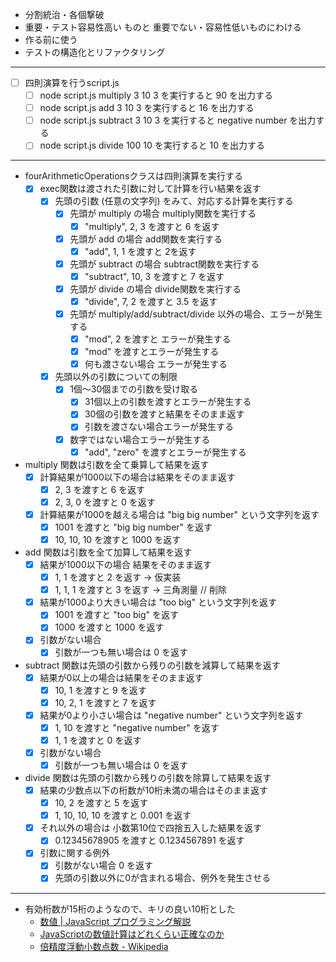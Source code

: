
- 分割統治・各個撃破
- 重要・テスト容易性高い ものと 重要でない・容易性低いものにわける
- 作る前に使う
- テストの構造化とリファクタリング

---

- [ ] 四則演算を行うscript.js
  - [ ] node script.js multiply 3 10 3 を実行すると 90 を出力する
  - [ ] node script.js add 3 10 3 を実行すると 16 を出力する
  - [ ] node script.js subtract 3 10 3 を実行すると negative number を出力する
  - [ ] node script.js divide 100 10 を実行すると 10 を出力する

---

- fourArithmeticOperationsクラスは四則演算を実行する
  - [x] exec関数は渡された引数に対して計算を行い結果を返す
    - [x] 先頭の引数 (任意の文字列) をみて、対応する計算を実行する
      - [x] 先頭が multiply の場合 multiply関数を実行する
        - [x] "multiply", 2, 3 を渡すと 6 を返す
      - [x] 先頭が add の場合 add関数を実行する
        - [x] "add", 1, 1 を渡すと 2を返す
      - [x] 先頭が subtract の場合 subtract関数を実行する
        - [x] "subtract", 10, 3 を渡すと 7 を返す
      - [x] 先頭が divide の場合 divide関数を実行する
        - [x] "divide", 7, 2 を渡すと 3.5 を返す
      - [x] 先頭が multiply/add/subtract/divide 以外の場合、エラーが発生する
        - [x] "mod", 2 を渡すと エラーが発生する
        - [x] "mod" を渡すとエラーが発生する
        - [x] 何も渡さない場合 エラーが発生する
    - [x] 先頭以外の引数についての制限
      - [x] 1個〜30個までの引数を受け取る
        - [x] 31個以上の引数を渡すとエラーが発生する
        - [x] 30個の引数を渡すと結果をそのまま返す
        - [x] 引数を渡さない場合エラーが発生する
      - [x] 数字ではない場合エラーが発生する
        - [x] "add", "zero" を渡すとエラーが発生する
- multiply 関数は引数を全て乗算して結果を返す
  - [x] 計算結果が1000以下の場合は結果をそのまま返す
    - [x] 2, 3 を渡すと 6 を返す
    - [x] 2, 3, 0 を渡すと 0 を返す
  - [x] 計算結果が1000を越える場合は "big big number" という文字列を返す
    - [x] 1001 を渡すと "big big number" を返す
    - [x] 10, 10, 10 を渡すと 1000 を返す
- add 関数は引数を全て加算して結果を返す
  - [x] 結果が1000以下の場合 結果をそのまま返す
    - [x] 1, 1 を渡すと 2 を返す -> 仮実装
    - [x] 1, 1, 1 を渡すと 3 を返す -> 三角測量 // 削除
  - [x] 結果が1000より大きい場合は "too big" という文字列を返す
    - [x] 1001 を渡すと "too big" を返す
    - [x] 1000 を渡すと 1000 を返す
  - [x] 引数がない場合
    - [x] 引数が一つも無い場合は 0 を返す
- subtract 関数は先頭の引数から残りの引数を減算して結果を返す
  - [x] 結果が0以上の場合は結果をそのまま返す
    - [x] 10, 1 を渡すと 9 を返す
    - [x] 10, 2, 1 を渡すと 7 を返す
  - [x] 結果が0より小さい場合は "negative number" という文字列を返す
    - [x] 1, 10 を渡すと "negative number" を返す
    - [x] 1, 1 を渡すと 0 を返す
  - [x] 引数がない場合
    - [x] 引数が一つも無い場合は 0 を返す
- divide 関数は先頭の引数から残りの引数を除算して結果を返す
  - [x] 結果の少数点以下の桁数が10桁未満の場合はそのまま返す
    - [x] 10, 2 を渡すと 5 を返す
    - [x] 1, 10, 10, 10 を渡すと 0.001 を返す
  - [x] それ以外の場合は 小数第10位で四捨五入した結果を返す
    - [x] 0.12345678905 を渡すと 0.1234567891 を返す
  - [x] 引数に関する例外
    - [x] 引数がない場合 0 を返す
    - [x] 先頭の引数以外に0が含まれる場合、例外を発生させる

---

- 有効桁数が15桁のようなので、キリの良い10桁とした
  - [数値 | JavaScript プログラミング解説](https://so-zou.jp/web-app/tech/programming/javascript/grammar/data-type/number/#floating-point)
  - [JavaScriptの数値計算はどれくらい正確なのか](https://zenn.dev/uhyo/articles/javascript-math-accuracy#%E3%81%8A%E3%81%BE%E3%81%91%3A-webassembly%E3%81%AE%E6%95%B0%E5%80%A4%E8%A8%88%E7%AE%97%E3%81%AE%E6%AD%A3%E7%A2%BA%E3%81%95)
  - [倍精度浮動小数点数 - Wikipedia](https://ja.wikipedia.org/wiki/%E5%80%8D%E7%B2%BE%E5%BA%A6%E6%B5%AE%E5%8B%95%E5%B0%8F%E6%95%B0%E7%82%B9%E6%95%B0)
